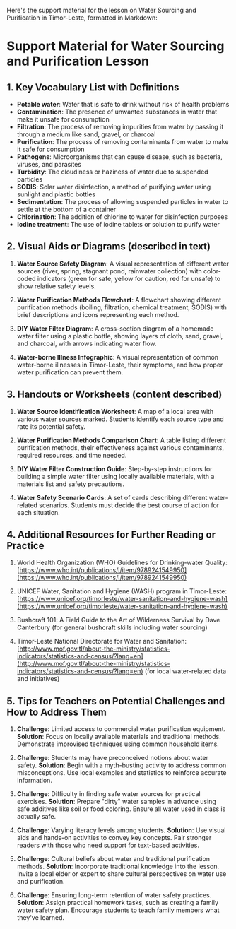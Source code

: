 Here's the support material for the lesson on Water Sourcing and Purification in Timor-Leste, formatted in Markdown:

# Support Material for Water Sourcing and Purification Lesson

## 1. Key Vocabulary List with Definitions

- **Potable water**: Water that is safe to drink without risk of health problems
- **Contamination**: The presence of unwanted substances in water that make it unsafe for consumption
- **Filtration**: The process of removing impurities from water by passing it through a medium like sand, gravel, or charcoal
- **Purification**: The process of removing contaminants from water to make it safe for consumption
- **Pathogens**: Microorganisms that can cause disease, such as bacteria, viruses, and parasites
- **Turbidity**: The cloudiness or haziness of water due to suspended particles
- **SODIS**: Solar water disinfection, a method of purifying water using sunlight and plastic bottles
- **Sedimentation**: The process of allowing suspended particles in water to settle at the bottom of a container
- **Chlorination**: The addition of chlorine to water for disinfection purposes
- **Iodine treatment**: The use of iodine tablets or solution to purify water

## 2. Visual Aids or Diagrams (described in text)

1. **Water Source Safety Diagram**: A visual representation of different water sources (river, spring, stagnant pond, rainwater collection) with color-coded indicators (green for safe, yellow for caution, red for unsafe) to show relative safety levels.

2. **Water Purification Methods Flowchart**: A flowchart showing different purification methods (boiling, filtration, chemical treatment, SODIS) with brief descriptions and icons representing each method.

3. **DIY Water Filter Diagram**: A cross-section diagram of a homemade water filter using a plastic bottle, showing layers of cloth, sand, gravel, and charcoal, with arrows indicating water flow.

4. **Water-borne Illness Infographic**: A visual representation of common water-borne illnesses in Timor-Leste, their symptoms, and how proper water purification can prevent them.

## 3. Handouts or Worksheets (content described)

1. **Water Source Identification Worksheet**: A map of a local area with various water sources marked. Students identify each source type and rate its potential safety.

2. **Water Purification Methods Comparison Chart**: A table listing different purification methods, their effectiveness against various contaminants, required resources, and time needed.

3. **DIY Water Filter Construction Guide**: Step-by-step instructions for building a simple water filter using locally available materials, with a materials list and safety precautions.

4. **Water Safety Scenario Cards**: A set of cards describing different water-related scenarios. Students must decide the best course of action for each situation.

## 4. Additional Resources for Further Reading or Practice

1. World Health Organization (WHO) Guidelines for Drinking-water Quality: [https://www.who.int/publications/i/item/9789241549950](https://www.who.int/publications/i/item/9789241549950)

2. UNICEF Water, Sanitation and Hygiene (WASH) program in Timor-Leste: [https://www.unicef.org/timorleste/water-sanitation-and-hygiene-wash](https://www.unicef.org/timorleste/water-sanitation-and-hygiene-wash)

3. Bushcraft 101: A Field Guide to the Art of Wilderness Survival by Dave Canterbury (for general bushcraft skills including water sourcing)

4. Timor-Leste National Directorate for Water and Sanitation: [http://www.mof.gov.tl/about-the-ministry/statistics-indicators/statistics-and-census/?lang=en](http://www.mof.gov.tl/about-the-ministry/statistics-indicators/statistics-and-census/?lang=en) (for local water-related data and initiatives)

## 5. Tips for Teachers on Potential Challenges and How to Address Them

1. **Challenge**: Limited access to commercial water purification equipment.
   **Solution**: Focus on locally available materials and traditional methods. Demonstrate improvised techniques using common household items.

2. **Challenge**: Students may have preconceived notions about water safety.
   **Solution**: Begin with a myth-busting activity to address common misconceptions. Use local examples and statistics to reinforce accurate information.

3. **Challenge**: Difficulty in finding safe water sources for practical exercises.
   **Solution**: Prepare "dirty" water samples in advance using safe additives like soil or food coloring. Ensure all water used in class is actually safe.

4. **Challenge**: Varying literacy levels among students.
   **Solution**: Use visual aids and hands-on activities to convey key concepts. Pair stronger readers with those who need support for text-based activities.

5. **Challenge**: Cultural beliefs about water and traditional purification methods.
   **Solution**: Incorporate traditional knowledge into the lesson. Invite a local elder or expert to share cultural perspectives on water use and purification.

6. **Challenge**: Ensuring long-term retention of water safety practices.
   **Solution**: Assign practical homework tasks, such as creating a family water safety plan. Encourage students to teach family members what they've learned.
